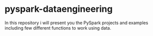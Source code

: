 # pyspark-dataengineering
In this repository i will present you the PySpark projects and examples including few different functions to work using data.
